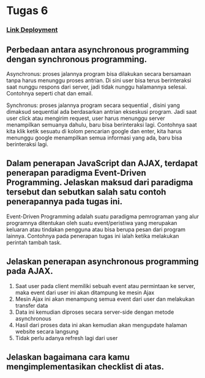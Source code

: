 # Tugas 6

### [Link Deployment](https://tutu-2.herokuapp.com/todolist/login)

## Perbedaan antara asynchronous programming dengan synchronous programming.
Asynchronus: proses jalannya program bisa dilakukan secara bersamaan tanpa harus menunggu proses antrian. Di sini user bisa terus berinteraksi saat nunggu respons dari server, jadi tidak nunggu halamannya selesai. Contohnya seperti chat dan email.

Synchronus: proses jalannya program secara sequential , disini yang dimaksud sequential ada berdasarkan antrian ekseskusi program. Jadi saat user click atau mengirim request, user harus menunggu server menampilkan semuanya dahulu, baru bisa berinteraksi lagi. Contohnya saat kita klik ketik sesuatu di kolom pencarian google dan enter, kita harus menunggu google menampilkan semua informasi yang ada, baru bisa berinteraksi lagi.

## Dalam penerapan JavaScript dan AJAX, terdapat penerapan paradigma Event-Driven Programming. Jelaskan maksud dari paradigma tersebut dan sebutkan salah satu contoh penerapannya pada tugas ini.
Event-Driven Programming adalah suatu paradigma pemrograman yang alur programnya ditentukan oleh suatu event/peristiwa yang merupakan keluaran atau tindakan pengguna atau bisa berupa pesan dari program lainnya. Contohnya pada penerapan tugas ini ialah ketika melakukan perintah tambah task.

## Jelaskan penerapan asynchronous programming pada AJAX.
1. Saat user pada client memiliki sebuah event atau permintaan ke server, maka event dari user ini akan ditampung ke mesin Ajax
2. Mesin Ajax ini akan menampung semua event dari user dan melakukan transfer data
3. Data ini kemudian diproses secara server-side dengan metode asynchronous
4. Hasil dari proses data ini akan kemudian akan mengupdate halaman website secara langsung
5. Tidak perlu adanya refresh lagi dari user

## Jelaskan bagaimana cara kamu mengimplementasikan checklist di atas.